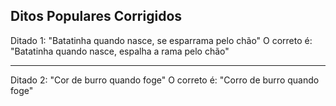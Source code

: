 ## Ditos Populares Corrigidos

Ditado 1: "Batatinha quando nasce, se esparrama pelo chão"
O correto é: "Batatinha quando nasce, espalha a rama pelo chão"

<hr>

Ditado 2: "Cor de burro quando foge"
O correto é: "Corro de burro quando foge"


